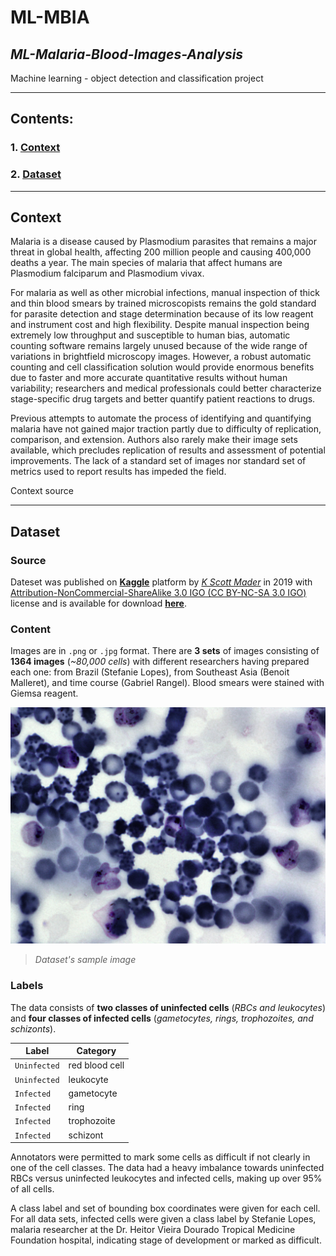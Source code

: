 # ML-MBIA

## *ML-Malaria-Blood-Images-Analysis*

Machine learning - object detection and classification project

---

## **Contents:**

### 1. [Context](#context)

### 2. [Dataset](#dataset)

---

## **Context**

Malaria is a disease caused by Plasmodium parasites that remains a major threat in global health, affecting 200 million people and causing 400,000 deaths a year. The main species of malaria that affect humans are Plasmodium falciparum and Plasmodium vivax.

For malaria as well as other microbial infections, manual inspection of thick and thin blood smears by trained microscopists remains the gold standard for parasite detection and stage determination because of its low reagent and instrument cost and high flexibility. Despite manual inspection being extremely low throughput and susceptible to human bias, automatic counting software remains largely unused because of the wide range of variations in brightfield microscopy images. However, a robust automatic counting and cell classification solution would provide enormous benefits due to faster and more accurate quantitative results without human variability; researchers and medical professionals could better characterize stage-specific drug targets and better quantify patient reactions to drugs.

Previous attempts to automate the process of identifying and quantifying malaria have not gained major traction partly due to difficulty of replication, comparison, and extension. Authors also rarely make their image sets available, which precludes replication of results and assessment of potential improvements. The lack of a standard set of images nor standard set of metrics used to report results has impeded the field.

Context source

---

## **Dataset**

### **Source**

Dateset was published on [**Kaggle**](https://www.kaggle.com/datasets/kmader/malaria-bounding-boxes) platform by [*K Scott Mader*](https://www.kaggle.com/kmader) in 2019 with [Attribution-NonCommercial-ShareAlike 3.0 IGO (CC BY-NC-SA 3.0 IGO)](https://creativecommons.org/licenses/by-nc-sa/3.0/igo/) license and is available for download [**here**](https://www.kaggle.com/datasets/kmader/malaria-bounding-boxes/download?datasetVersionNumber=1).

### **Content**

Images are in `.png` or `.jpg` format. There are **3 sets** of images consisting of **1364 images** (*~80,000 cells*) with different researchers having prepared each one: from Brazil (Stefanie Lopes), from Southeast Asia (Benoit Malleret), and time course (Gabriel Rangel). Blood smears were stained with Giemsa reagent.

![dataset-sample-image](assets/readme-dataset-sample-image.png)

> *Dataset's sample image*

### **Labels**

The data consists of **two classes of uninfected cells** (*RBCs and leukocytes*) and **four classes of infected cells** (*gametocytes, rings, trophozoites, and schizonts*).

|   **Label**   |  **Category**  |
|---------------|----------------|
|`Uninfected`   | red blood cell |
|`Uninfected`   | leukocyte      |
|`Infected`     | gametocyte     |
|`Infected`     | ring           |
|`Infected`     | trophozoite    |
|`Infected`     | schizont       |

Annotators were permitted to mark some cells as difficult if not clearly in one of the cell classes. The data had a heavy imbalance towards uninfected RBCs versus uninfected leukocytes and infected cells, making up over 95% of all cells.

A class label and set of bounding box coordinates were given for each cell. For all data sets, infected cells were given a class label by Stefanie Lopes, malaria researcher at the Dr. Heitor Vieira Dourado Tropical Medicine Foundation hospital, indicating stage of development or marked as difficult.
